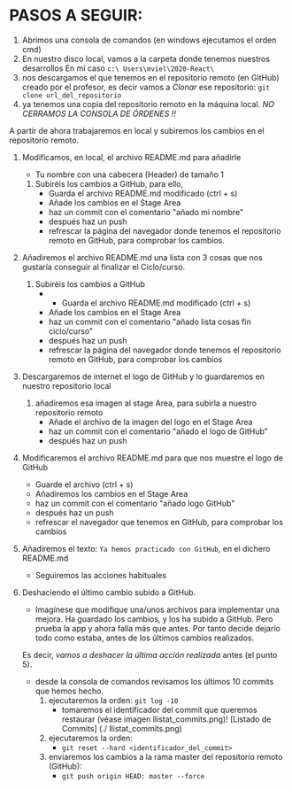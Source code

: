 # PASOS A SEGUIR:
1. Abrimos una consola de comandos (en windows ejecutamos el orden cmd)
1. En nuestro disco local, vamos a la carpeta donde tenemos nuestros desarrollos
    En mi caso `c:\ Users\mviel\2020-React\`
1. nos descargamos el que tenemos en el repositorio remoto (en GitHub) creado por el profesor, es decir
  vamos a *Clonar* ese repositorio:
   `git clone url_del_repositorio`
1. ya tenemos una copia del repositorio remoto en la máquina local. *NO CERRAMOS LA CONSOLA DE ÓRDENES !!*

A partir de ahora trabajaremos en local y subiremos los cambios en el repositorio remoto.
1. Modificamos, en local, el archivo README.md para añadirle
    - Tu nombre con una cabecera (Header) de tamaño 1
    1. Subiréis los cambios a GitHub, para ello,
        - Guarda el archivo README.md modificado (ctrl + s)
        - Añade los cambios en el Stage Area
        - haz un commit con el comentario "añado mi nombre"
        - después haz un push
        - refrescar la página del navegador donde tenemos el repositorio remoto en GitHub, para comprobar los cambios.
1. Añadiremos el archivo README.md una lista con 3 cosas que nos gustaría conseguir al finalizar el Ciclo/curso.
    1. Subiréis los cambios a GitHub
        - - Guarda el archivo README.md modificado (ctrl + s)
        - Añade los cambios en el Stage Area
        - haz un commit con el comentario "añado lista cosas fin ciclo/curso"
        - después haz un push
        - refrescar la página del navegador donde tenemos el repositorio remoto en GitHub, para comprobar los cambios
1. Descargaremos de internet el logo de GitHub y lo guardaremos en nuestro repositorio local
    1. añadiremos esa imagen al stage Area, para subirla a nuestro repositorio remoto
        - Añade el archivo de la imagen del logo en el Stage Area
        - haz un commit con el comentario "añado el logo de GitHub"
        - después haz un push
1. Modificaremos el archivo README.md para que nos muestre el logo de GitHub
    - Guarde el archivo (ctrl + s)
    - Añadiremos los cambios en el Stage Area
    - haz un commit con el comentario "añado logo GitHub"
    - después haz un push
    - refrescar el navegador que tenemos en GitHub, para comprobar los cambios
1. Añadiremos el texto: `Ya hemos practicado con GitHub`, en el dichero README.md
    - Seguiremos las acciones habituales

1. Deshaciendo el último cambio subido a GitHub.
    - Imagínese que modifique una/unos archivos para implementar una mejora.
    Ha guardado los cambios, y los ha subido a GitHub. Pero prueba la app y ahora falla más que antes.
    Por tanto decide dejarlo todo como estaba, antes de los últimos cambios realizados. 

    Es decir, *vamos a deshacer la última acción realizada* antes (el punto 5).
    - desde la consola de comandos revisamos los últimos 10 commits que hemos hecho.
        1. ejecutaremos la orden: `git log -10`
            - tomaremos el identificador del commit que queremos restaurar (véase imagen llistat_commits.png)! [Listado de Commits] (./ llistat_commits.png)
        1. ejecutaremos la orden:
           - `git reset --hard <identificador_del_commit>`
        1. enviaremos los cambios a la rama master del repositorio remoto (GitHub):
           - `git push origin HEAD: master --force`
